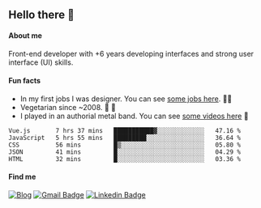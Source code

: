 ## Hello there 🤘

#### About me

Front-end developer with +6 years developing interfaces and strong user interface (UI) skills.

#### Fun facts

- In my first jobs I was designer. You can see [some jobs here](https://www.behance.net/edermunhoz1384). 👨‍💻
- Vegetarian since ~2008. 🌱 🍄
- I played in an authorial metal band. You can see [some videos here](https://www.youtube.com/watch?v=73xqyuybYWc&ab_channel=OrckOut) 🎸

<!--START_SECTION:waka-->
```text
Vue.js       7 hrs 37 mins   ███████████▓░░░░░░░░░░░░░   47.16 % 
JavaScript   5 hrs 55 mins   █████████░░░░░░░░░░░░░░░░   36.64 % 
CSS          56 mins         █▒░░░░░░░░░░░░░░░░░░░░░░░   05.80 % 
JSON         41 mins         █░░░░░░░░░░░░░░░░░░░░░░░░   04.29 % 
HTML         32 mins         █░░░░░░░░░░░░░░░░░░░░░░░░   03.36 % 
```
<!--END_SECTION:waka-->

#### Find me

[![Blog](https://img.shields.io/badge/blog-https%3A%2F%2Federmunhozsantos.com%2F-orange)](https://edermunhozsantos.netlify.app/)
[![Gmail Badge](https://img.shields.io/badge/-edermunhozsantos@gmail.com-c14438?style=flat-square&logo=Gmail&logoColor=white&link=mailto:edermunhozsantos@gmail.com)](mailto:edermunhozsantos@gmail.com)
[![Linkedin Badge](https://img.shields.io/badge/-LinkedIn-blue?style=flat-square&logo=Linkedin&logoColor=white&link=eder-munhoz-dos-santos-52965b66)](https://www.linkedin.com/in/eder-munhoz-dos-santos-52965b66)
